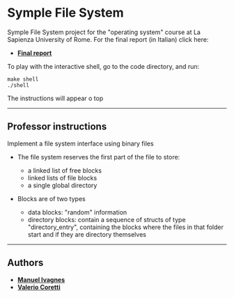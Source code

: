 # Symple File System

Symple File System project for the "operating system" course at La Sapienza University of Rome.
For the final report (in Italian) click here:
- **[Final report](./project_report.pdf)**

To play with the interactive shell, go to the code directory, and run:
```
make shell
./shell
```
The instructions will appear o top

---
## Professor instructions
Implement a file system interface using binary files
  - The file system reserves the first part of the file to store:
    - a linked list of free blocks
    - linked lists of file blocks
    - a single global directory

  - Blocks are of two types
    - data blocks: "random" information
    - directory blocks: contain a sequence of structs of type "directory_entry", containing the blocks where the files in that folder start and if they are directory themselves

---
## Authors
* **[Manuel Ivagnes](https://www.linkedin.com/in/manuel-ivagnes-4a5ba018b)**
* **[Valerio Coretti](https://www.linkedin.com/in/valerio-coretti-2913721a3)**

